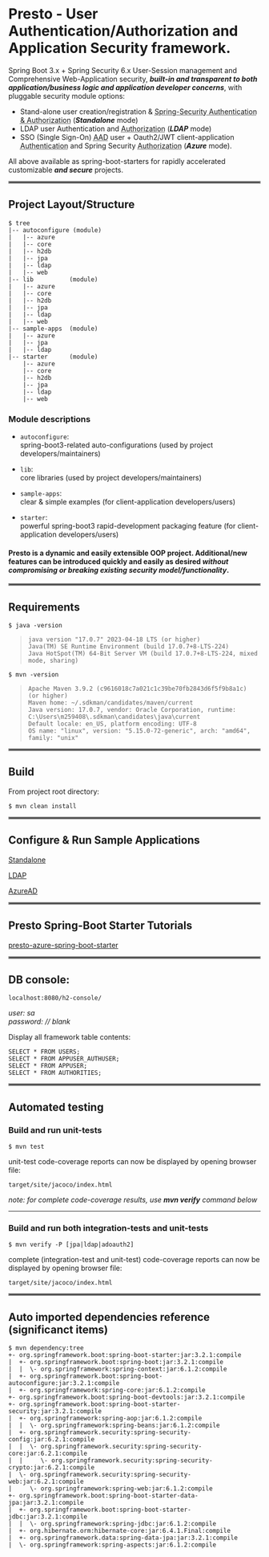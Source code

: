# Presto - User Authentication/Authorization and Application Security framework.

 Spring Boot 3.x + Spring Security 6.x User-Session management and Comprehensive Web-Application security, _**built-in and transparent to both application/business logic and application developer concerns**_, with pluggable security module options:

  - Stand-alone user creation/registration & <abbr title="both Authentication & Authorization using Spring-Security UserDetails & UserDetailsService">Spring-Security Authentication & Authorization</abbr> (**_Standalone_** mode)
  - LDAP user Authentication and <abbr title="Authorization using Spring-Security UserDetails & UserDetailsService">Authorization</abbr> (**_LDAP_** mode)
  - SSO (Single Sign-On) <abbr title="Azure Active Directory">AAD</abbr> user + Oauth2/JWT client-application <abbr title="Authorization using Spring-Security UserDetails & UserDetailsService atop Azure Active Directory">Authentication</abbr> and Spring Security <abbr title="Authorization using Spring-Security UserDetails & UserDetailsService">Authorization</abbr> (**_Azure_** mode).
  
All above available as spring-boot-starters for rapidly accelerated customizable **_and secure_** projects.

<hr style="border:2px solid gray">  

## Project Layout/Structure
    $ tree
    |-- autoconfigure (module)
    |   |-- azure
    |   |-- core
    |   |-- h2db
    |   |-- jpa
    |   |-- ldap
    |   |-- web
    |-- lib          (module)
    |   |-- azure
    |   |-- core
    |   |-- h2db
    |   |-- jpa
    |   |-- ldap
    |   |-- web
    |-- sample-apps  (module)
    |   |-- azure
    |   |-- jpa
    |   |-- ldap
    |-- starter      (module)
        |-- azure
        |-- core
        |-- h2db
        |-- jpa
        |-- ldap
        |-- web 

### Module descriptions
- `autoconfigure`:  
  spring-boot3-related auto-configurations (used by project developers/maintainers)  
  
  
- `lib`:  
  core libraries (used by project developers/maintainers)  
  
  
- `sample-apps`:  
  clear & simple examples (for client-application developers/users)  
  
  
- `starter`:  
  powerful spring-boot3 rapid-development packaging feature (for client-application developers/users)  

#### Presto is a dynamic and easily extensible OOP project.  Additional/new features can be introduced quickly and easily as desired _without compromising or breaking existing security model/functionality_.

<hr style="border:2px solid gray">  

## Requirements

    $ java -version

>     java version "17.0.7" 2023-04-18 LTS (or higher)
>     Java(TM) SE Runtime Environment (build 17.0.7+8-LTS-224)
>     Java HotSpot(TM) 64-Bit Server VM (build 17.0.7+8-LTS-224, mixed mode, sharing)

    $ mvn -version
>     Apache Maven 3.9.2 (c9616018c7a021c1c39be70fb2843d6f5f9b8a1c) (or higher)
>     Maven home: ~/.sdkman/candidates/maven/current
>     Java version: 17.0.7, vendor: Oracle Corporation, runtime: C:\Users\m259408\.sdkman\candidates\java\current
>     Default locale: en_US, platform encoding: UTF-8
>     OS name: "linux", version: "5.15.0-72-generic", arch: "amd64", family: "unix"
  
  
<hr style="border:2px solid gray">  

## Build
From project root directory:

	$ mvn clean install

<hr style="border:2px solid gray">  

## Configure & Run Sample Applications

[Standalone](sample-apps/jpa/README.md)

[LDAP](sample-apps/ldap/README.md)

[AzureAD](sample-apps/azure/README.md)  

<hr style="border:2px solid gray">  

## Presto Spring-Boot Starter Tutorials

[presto-azure-spring-boot-starter](sample-apps/azure/TUTORIAL.md)  

<hr style="border:2px solid gray">  


## DB console: ##

    localhost:8080/h2-console/

*user: sa*  
*password: // blank* 

Display all framework table contents:

    SELECT * FROM USERS;
    SELECT * FROM APPUSER_AUTHUSER;
    SELECT * FROM APPUSER;
    SELECT * FROM AUTHORITIES;
  
  
<hr style="border:2px solid gray">  

## Automated testing
### Build and run unit-tests

    $ mvn test

unit-test code-coverage reports can now be displayed by opening browser file:

    target/site/jacoco/index.html
    
_note: for complete code-coverage results, use **mvn verify** command below_

----

### Build and run both integration-tests and unit-tests

    $ mvn verify -P [jpa|ldap|adoauth2]

complete (integration-test and unit-test) code-coverage reports can now be displayed by opening browser file:

    target/site/jacoco/index.html
  
  
<hr style="border:2px solid gray">  

## Auto imported dependencies reference (significanct items)

    $ mvn dependency:tree
    +- org.springframework.boot:spring-boot-starter:jar:3.2.1:compile
    |  +- org.springframework.boot:spring-boot:jar:3.2.1:compile
    |  |  \- org.springframework:spring-context:jar:6.1.2:compile
    |  +- org.springframework.boot:spring-boot-autoconfigure:jar:3.2.1:compile
    |  +- org.springframework:spring-core:jar:6.1.2:compile
    +- org.springframework.boot:spring-boot-devtools:jar:3.2.1:compile
    +- org.springframework.boot:spring-boot-starter-security:jar:3.2.1:compile
    |  +- org.springframework:spring-aop:jar:6.1.2:compile
    |  |  \- org.springframework:spring-beans:jar:6.1.2:compile
    |  +- org.springframework.security:spring-security-config:jar:6.2.1:compile
    |  |  \- org.springframework.security:spring-security-core:jar:6.2.1:compile
    |  |     \- org.springframework.security:spring-security-crypto:jar:6.2.1:compile
    |  \- org.springframework.security:spring-security-web:jar:6.2.1:compile
    |     \- org.springframework:spring-web:jar:6.1.2:compile
    +- org.springframework.boot:spring-boot-starter-data-jpa:jar:3.2.1:compile
    |  +- org.springframework.boot:spring-boot-starter-jdbc:jar:3.2.1:compile
    |  |  \- org.springframework:spring-jdbc:jar:6.1.2:compile
    |  +- org.hibernate.orm:hibernate-core:jar:6.4.1.Final:compile
    |  +- org.springframework.data:spring-data-jpa:jar:3.2.1:compile
    |  \- org.springframework:spring-aspects:jar:6.1.2:compile
